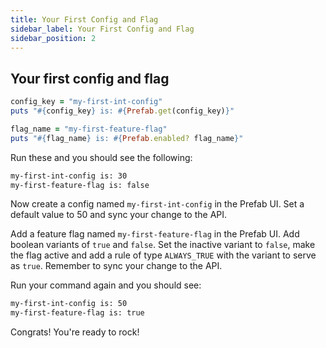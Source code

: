 ```yaml
---
title: Your First Config and Flag
sidebar_label: Your First Config and Flag
sidebar_position: 2
---
```


## Your first config and flag

```ruby
config_key = "my-first-int-config"
puts "#{config_key} is: #{Prefab.get(config_key)}"

flag_name = "my-first-feature-flag"
puts "#{flag_name} is: #{Prefab.enabled? flag_name}"
```

Run these and you should see the following:

```bash
my-first-int-config is: 30
my-first-feature-flag is: false
```

Now create a config named `my-first-int-config` in the Prefab UI. Set a default value to 50 and sync your change to the
API.

Add a feature flag named `my-first-feature-flag` in the Prefab UI. Add boolean variants of `true` and `false`.
Set the inactive variant to `false`, make the flag active and add a rule of type `ALWAYS_TRUE` with the variant to serve
as `true`.
Remember to sync your change to the API.

Run your command again and you should see:

```bash
my-first-int-config is: 50
my-first-feature-flag is: true
```

Congrats! You're ready to rock!
